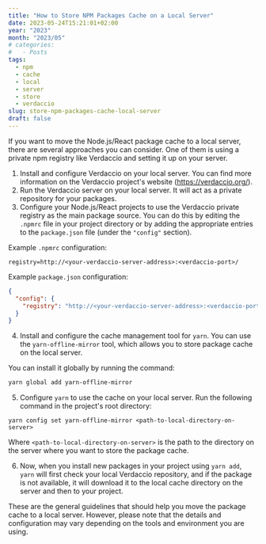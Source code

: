 ```yaml
---
title: "How to Store NPM Packages Cache on a Local Server"
date: 2023-05-24T15:21:01+02:00
year: "2023"
month: "2023/05"
# categories:
#   - Posts
tags:
  - npm
  - cache
  - local
  - server
  - store
  - verdaccio
slug: store-npm-packages-cache-local-server
draft: false
---
```


If you want to move the Node.js/React package cache to a local server, there are several approaches you can consider. One of them is using a private npm registry like Verdaccio and setting it up on your server.

1. Install and configure Verdaccio on your local server. You can find more information on the Verdaccio project's website (https://verdaccio.org/).
2. Run the Verdaccio server on your local server. It will act as a private repository for your packages.
3. Configure your Node.js/React projects to use the Verdaccio private registry as the main package source. You can do this by editing the `.npmrc` file in your project directory or by adding the appropriate entries to the `package.json` file (under the `"config"` section).

Example `.npmrc` configuration:

```
registry=http://<your-verdaccio-server-address>:<verdaccio-port>/
```

Example `package.json` configuration:

```json
{
  "config": {
    "registry": "http://<your-verdaccio-server-address>:<verdaccio-port>/"
  }
}
```

4. Install and configure the cache management tool for `yarn`. You can use the `yarn-offline-mirror` tool, which allows you to store package cache on the local server.

You can install it globally by running the command:

```sh
yarn global add yarn-offline-mirror
```

5. Configure `yarn` to use the cache on your local server. Run the following command in the project's root directory:

```
yarn config set yarn-offline-mirror <path-to-local-directory-on-server>
```

Where `<path-to-local-directory-on-server>` is the path to the directory on the server where you want to store the package cache.

6. Now, when you install new packages in your project using `yarn add`, `yarn` will first check your local Verdaccio repository, and if the package is not available, it will download it to the local cache directory on the server and then to your project.

These are the general guidelines that should help you move the package cache to a local server. However, please note that the details and configuration may vary depending on the tools and environment you are using.
